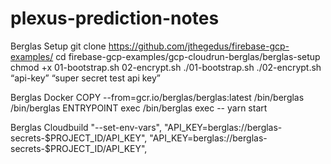 # plexus-prediction-notes

Berglas Setup
git clone https://github.com/jthegedus/firebase-gcp-examples/
cd firebase-gcp-examples/gcp-cloudrun-berglas/berglas-setup
chmod +x 01-bootstrap.sh 02-encrypt.sh
./01-bootstrap.sh
./02-encrypt.sh “api-key” “super secret test api key”

Berglas Docker
COPY --from=gcr.io/berglas/berglas:latest /bin/berglas /bin/berglas
ENTRYPOINT exec /bin/berglas exec -- yarn start

Berglas Cloudbuild
"--set-env-vars",
"API_KEY=berglas://berglas-secrets-$PROJECT_ID/API_KEY", "API_KEY=berglas://berglas-secrets-$PROJECT_ID/API_KEY",
